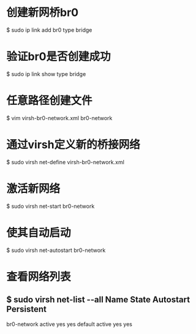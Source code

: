 # 创建新网桥br0
$ sudo ip link add br0 type bridge

# 验证br0是否创建成功
$ sudo ip link show type bridge

# 任意路径创建文件
$ vim virsh-br0-network.xml
<network>
    <name>br0-network</name>
    <forward mode="bridge" />
    <bridge name="br0" />
</network>

# 通过virsh定义新的桥接网络
$ sudo virsh net-define virsh-br0-network.xml

# 激活新网络
$ sudo virsh net-start br0-network

# 使其自动启动
$ sudo virsh net-autostart br0-network

# 查看网络列表
$ sudo virsh net-list --all
 Name          State    Autostart   Persistent
------------------------------------------------
 br0-network   active   yes         yes
 default       active   yes         yes